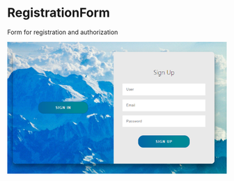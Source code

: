 # RegistrationForm

Form for registration and authorization

![View](https://github.com/grimaximov/RegistrationForm/blob/main/Screenshot.png)

